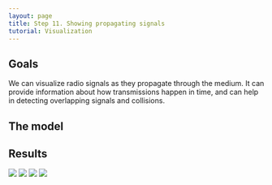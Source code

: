```yaml
---
layout: page
title: Step 11. Showing propagating signals
tutorial: Visualization
---
```


## Goals

We can visualize radio signals as they propagate through the medium.
It can provide information about how transmissions happen in time, and can help in detecting overlapping signals and collisions.

<!--
Sokszor fontos, hogy lássuk a vezeték nélküli jeleket, mert így monitorozhatjuk 
a hálózat forgalmát. Ebben a lépésben a jelek terjedését vizualizáljuk.
-->

## The model
<!--
The communication works, we can see who is the sender and the receiver, but we don't see the signal.
In this step we want to display the signal propagation.

in the previous step we configured the communication already, so now we only have to show that.
To this we need to turn on the mediumVisualizer's displaySignals parameter,
and set a propagation interval. It's possible to set the signal shape.
We have three options: ring, sphere and both.
If we set the shape ring the signals propagate on the ground in 2 dimension.
The Module view mode can display signals only this way.
The sphere is a 3D displaying mode, the signals propagate as a sphere under and over the ground.
If we set both, we can see a ring on the ground, and a sphere in the air. This is the default option.

@dontinclude omnetpp.ini
@skipline [Config Visualization09]
@until ####
-->
## Results

<img src="step9_result1.gif">
<img src="step9_result2.gif">
<img src="step9_result3.gif">
<img src="step9_result4.gif">
<!--
When we start the simulation in Module view mode, we can see how the signals propagate. We can see each signal has a beginning and an end.
Next to the ring, there is a label, that shows the message type.

There's an animation of a VoIP message, that goes from the pedestrian0 to the pedestrian1 through the accessPoint0:

And there's a similar message in 3D view mode, with both option:

Ring signal propagation:

Sphere signal propagation:

-->
Sources: <a srcfile="../omnetpp.ini" />, [VisualizationNetworks.ned](../VisualizationNetworks.ned)
